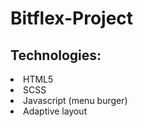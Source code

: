 # Bitflex-Project

## Technologies:
<li>HTML5</li>
<li>SСSS</li>
<li>Javascript (menu burger)</li>
<li>Adaptive layout</li>

